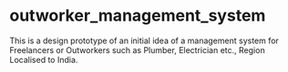 # outworker_management_system

This is a design prototype of an initial idea of a management system for Freelancers or Outworkers such as Plumber, Electrician etc., Region Localised to India.
